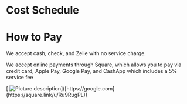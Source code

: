 # Cost Schedule

# How to Pay
We accept cash, check, and Zelle with no service charge.

We accept online payments through Square, which allows you to pay via credit card, Apple Pay, Google Pay, and CashApp which includes a 5% service fee

[ ![Picture description]([https://i.imgur.com/Yd58y3g.jpeg](https://github.com/user-attachments/assets/a5af2876-5d91-4afa-95f1-de4b33eaa203))]([https://google.com](https://square.link/u/Ru9RugPL))
